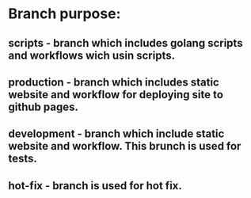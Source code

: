# Branch purpose:

## scripts - branch which includes golang scripts and workflows wich usin scripts.

## production - branch which includes static website and workflow for deploying site to github pages.

## development - branch which include static website and workflow. This brunch is used for tests.

## hot-fix - branch is used for hot fix.
